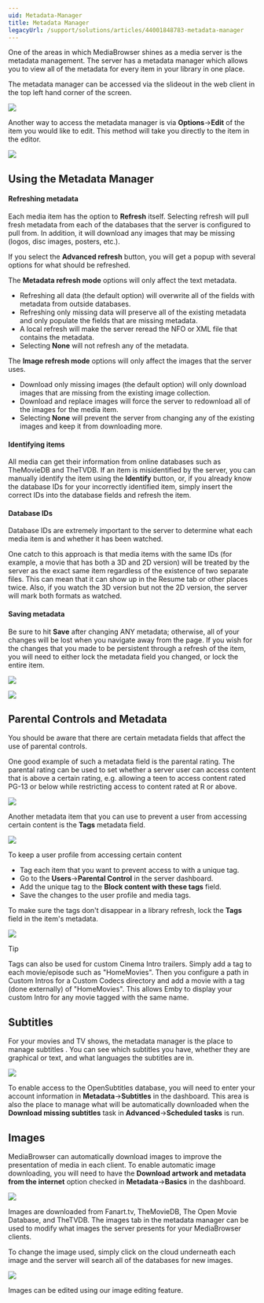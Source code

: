 ```yaml
---
uid: Metadata-Manager
title: Metadata Manager
legacyUrl: /support/solutions/articles/44001848783-metadata-manager
---
```


One of the areas in which MediaBrowser shines as a media server is the metadata management. The server has a metadata manager which allows you to view all of the metadata for every item in your library in one place.

The metadata manager can be accessed via the slideout in the web client in the top left hand corner of the screen.

![](images/server/metadatamanager1.png)

Another way to access the metadata manager is via **Options**->**Edit** of the item you would like to edit. This method will take you directly to the item in the editor.

![](images/server/metadatamanager2.png)

## Using the Metadata Manager

#### Refreshing metadata

Each media item has the option to **Refresh** itself. Selecting refresh will pull fresh metadata from each of the databases that the server is configured to pull from. In addition, it will download any images that may be missing (logos, disc images, posters, etc.).

If you select the **Advanced refresh** button, you will get a popup with several options for what should be refreshed.

The **Metadata refresh mode** options will only affect the text metadata.
 
- Refreshing all data (the default option) will overwrite all of the fields with metadata from outside databases.
- Refreshing only missing data will preserve all of the existing metadata and only populate the fields that are missing metadata.
- A local refresh will make the server reread the NFO or XML file that contains the metadata.
- Selecting **None** will not refresh any of the metadata.

The **Image refresh mode** options will only affect the images that the server uses.

- Download only missing images (the default option) will only download images that are missing from the existing image collection.
- Download and replace images will force the server to redownload all of the images for the media item.
- Selecting **None** will prevent the server from changing any of the existing images and keep it from downloading more.

#### Identifying items

All media can get their information from online databases such as TheMovieDB and TheTVDB. If an item is misidentified by the server, you can manually identify the item using the **Identify** button, or, if you already know the database IDs for your incorrectly identified item, simply insert the correct IDs into the database fields and refresh the item.

#### Database IDs

Database IDs are extremely important to the server to determine what each media item is and whether it has been watched.

One catch to this approach is that media items with the same IDs (for example, a movie that has both a 3D and 2D version) will be treated by the server as the exact same item regardless of the existence of two separate files. This can mean that it can show up in the Resume tab or other places twice. Also, if you watch the 3D version but not the 2D version, the server will mark both formats as watched.

#### Saving metadata

Be sure to hit **Save** after changing ANY metadata; otherwise, all of your changes will be lost when you navigate away from the page. If you wish for the changes that you made to be persistent through a refresh of the item, you will need to either lock the metadata field you changed, or lock the entire item.

![](images/server/metadatamanager3.png)

![](images/server/metadatamanager4.png)

## Parental Controls and Metadata

You should be aware that there are certain metadata fields that affect the use of parental controls.

One good example of such a metadata field is the parental rating. The parental rating can be used to set whether a server user can access content that is above a certain rating, e.g. allowing a teen to access content rated PG-13 or below while restricting access to content rated at R or above.

![](images/server/metadatamanager11.png)

Another metadata item that you can use to prevent a user from accessing certain content is the **Tags** metadata field.

![](images/server/metadatamanager7.png)

To keep a user profile from accessing certain content

- Tag each item that you want to prevent access to with a unique tag.
- Go to the **Users**->**Parental Control** in the server dashboard.
- Add the unique tag to the **Block content with these tags** field.
- Save the changes to the user profile and media tags.

To make sure the tags don't disappear in a library refresh, lock the **Tags** field in the item's metadata.

![](images/server/metadatamanager6.png)

> [!TIP]
> Tags can also be used for custom Cinema Intro trailers. Simply add a tag to each movie/episode such as "HomeMovies".  Then you configure a path in Custom Intros for a Custom Codecs directory and add a movie with a tag (done externally) of "HomeMovies".  This allows Emby to display your custom Intro for any movie tagged with the same name.

## Subtitles

For your movies and TV shows, the metadata manager is the place to manage subtitles . You can see which subtitles you have, whether they are graphical or text, and what languages the subtitles are in.

![](images/server/metadatamanager8.png)

To enable access to the OpenSubtitles database, you will need to enter your account information in **Metadata**->**Subtitles** in the dashboard. This area is also the place to manage what will be automatically downloaded when the **Download missing subtitles** task in **Advanced**->**Scheduled tasks** is run.

## Images

MediaBrowser can automatically download images to improve the presentation of media in each client. To enable automatic image downloading, you will need to have the **Download artwork and metadata from the internet** option checked in **Metadata**->**Basics** in the dashboard.

![](images/server/metadatamanager5.png)

Images are downloaded from Fanart.tv, TheMovieDB, The Open Movie Database, and TheTVDB. The images tab in the metadata manager can be used to modify what images the server presents for your MediaBrowser clients.

To change the image used, simply click on the cloud underneath each image and the server will search all of the databases for new images.

![](images/server/metadatamanager9.png)

Images can be edited using our image editing feature.